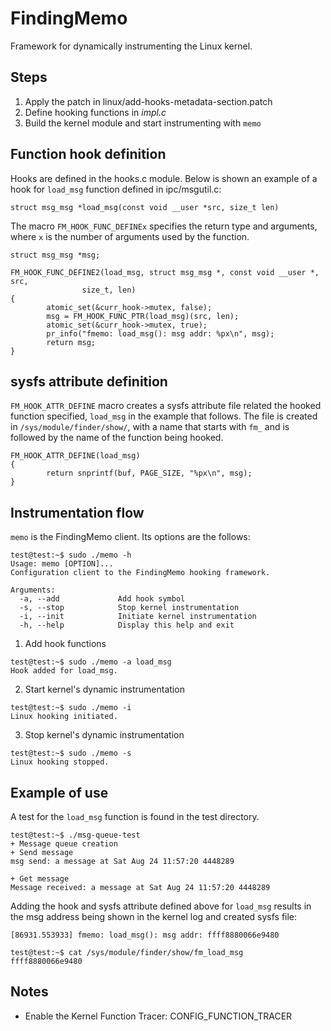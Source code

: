# FindingMemo

Framework for dynamically instrumenting the Linux kernel.

## Steps

1. Apply the patch in linux/add-hooks-metadata-section.patch
2. Define hooking functions in *impl.c*
3. Build the kernel module and start instrumenting with `memo`

## Function hook definition

Hooks are defined in the hooks.c module. Below is shown an example of a hook for `load_msg` function defined in ipc/msgutil.c:

`struct msg_msg *load_msg(const void __user *src, size_t len)`

The macro `FM_HOOK_FUNC_DEFINEx` specifies the return type and arguments, where `x` is the number of arguments used by the function.

```
struct msg_msg *msg;

FM_HOOK_FUNC_DEFINE2(load_msg, struct msg_msg *, const void __user *, src,
                size_t, len)
{
        atomic_set(&curr_hook->mutex, false);
        msg = FM_HOOK_FUNC_PTR(load_msg)(src, len);
        atomic_set(&curr_hook->mutex, true);
        pr_info("fmemo: load_msg(): msg addr: %px\n", msg);
        return msg;
}
```

## sysfs attribute definition

`FM_HOOK_ATTR_DEFINE` macro creates a sysfs attribute file related the hooked function specified, `load_msg` in the example that follows. The file is created in `/sys/module/finder/show/`, with a name that starts with `fm_` and is followed by the name of the function being hooked.

```
FM_HOOK_ATTR_DEFINE(load_msg)
{
        return snprintf(buf, PAGE_SIZE, "%px\n", msg);
}
```

## Instrumentation flow

`memo` is the FindingMemo client. Its options are the follows:

```
test@test:~$ sudo ./memo -h
Usage: memo [OPTION]...
Configuration client to the FindingMemo hooking framework.

Arguments:
  -a, --add             Add hook symbol
  -s, --stop            Stop kernel instrumentation
  -i, --init            Initiate kernel instrumentation
  -h, --help            Display this help and exit
```

1.  Add hook functions

```
test@test:~$ sudo ./memo -a load_msg
Hook added for load_msg.
```

2. Start kernel's dynamic instrumentation

```
test@test:~$ sudo ./memo -i
Linux hooking initiated.
```

3. Stop kernel's dynamic instrumentation

```
test@test:~$ sudo ./memo -s
Linux hooking stopped.
```


## Example of use


A test for the `load_msg` function is found in the test directory.

```
test@test:~$ ./msg-queue-test
+ Message queue creation
+ Send message
msg send: a message at Sat Aug 24 11:57:20 4448289

+ Get message
Message received: a message at Sat Aug 24 11:57:20 4448289
```

Adding the hook and sysfs attribute  defined above for `load_msg` results in the msg address being shown in the kernel log and created sysfs file:

```
[86931.553933] fmemo: load_msg(): msg addr: ffff8880066e9480
```

```
test@test:~$ cat /sys/module/finder/show/fm_load_msg
ffff8880066e9480
```

## Notes

* Enable the Kernel Function Tracer: CONFIG_FUNCTION_TRACER
